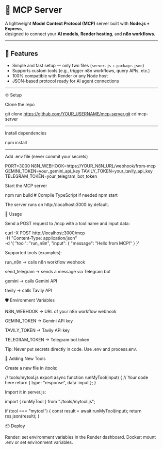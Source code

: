 # 🧠 MCP Server

A lightweight **Model Context Protocol (MCP)** server built with **Node.js + Express**,  
designed to connect your **AI models**, **Render hosting**, and **n8n workflows**.

---

## 🚀 Features

- Simple and fast setup — only two files (`server.js` + `package.json`)
- Supports custom tools (e.g., trigger n8n workflows, query APIs, etc.)
- 100% compatible with Render or any Node host
- JSON-based protocol ready for AI agent connections

---

⚙️ Setup

Clone the repo

  git clone https://github.com/YOUR_USERNAME/mcp-server.git
  cd mcp-server

---
Install dependencies

  npm install

---
Add .env file (never commit your secrets)

  PORT=3000
  N8N_WEBHOOK=https://YOUR_N8N_URL/webhook/from-mcp
  GEMINI_TOKEN=your_gemini_api_key
  TAVILY_TOKEN=your_tavily_api_key
  TELEGRAM_TOKEN=your_telegram_bot_token


Start the MCP server

  npm run build   # Compile TypeScript if needed
  npm start


The server runs on http://localhost:3000 by default.

🚀 Usage

Send a POST request to /mcp with a tool name and input data:

  curl -X POST http://localhost:3000/mcp \
  -H "Content-Type: application/json" \
  -d '{
    "tool": "run_n8n",
    "input": {
      "message": "Hello from MCP!"
    }
  }'


Supported tools (examples):

  run_n8n → calls n8n workflow webhook

  send_telegram → sends a message via Telegram bot

  gemini → calls Gemini API

  tavily → calls Tavily API

🛡 Environment Variables

  N8N_WEBHOOK → URL of your n8n workflow webhook

  GEMINI_TOKEN → Gemini API key

  TAVILY_TOKEN → Tavily API key

  TELEGRAM_TOKEN → Telegram bot token

Tip: Never put secrets directly in code. Use .env and process.env.

🧩 Adding New Tools

Create a new file in /tools:

// tools/mytool.js
export async function runMyTool(input) {
  // Your code here
  return { type: "response", data: input };
}


Import it in server.js:

  import { runMyTool } from "./tools/mytool.js";

  if (tool === "mytool") {
    const result = await runMyTool(input);
    return res.json(result);
  }

📦 Deploy

 Render: set environment variables in the Render dashboard.
 Docker: mount .env or set environment variables.
